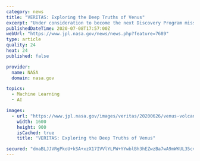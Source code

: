 ```yaml
---
category: news
title: "VERITAS: Exploring the Deep Truths of Venus"
excerpt: "Under consideration to become the next Discovery Program mission, VERITAS would reveal the inner workings of Earth's mysterious \"twin.\""
publishedDateTime: 2020-07-08T17:57:00Z
webUrl: "https://www.jpl.nasa.gov/news/news.php?feature=7689"
type: article
quality: 24
heat: 24
published: false

provider:
  name: NASA
  domain: nasa.gov

topics:
  - Machine Learning
  - AI

images:
  - url: "https://www.jpl.nasa.gov/images/veritas/20200626/venus-volcanoes-16.jpg"
    width: 1600
    height: 900
    isCached: true
    title: "VERITAS: Exploring the Deep Truths of Venus"

secured: "dmaBLJJVRgPkoU+kSA+xzX17IVVlYLPW+YYwblBh3hEZwzBa7wA9mWKUL35cvNdZAjyQzjojELx1R64KrYa+aOsEYHcM3yYK6ero0XMs52YMJzX4AqRmFB+UZSzQyrENpryOnqsA9WxfIWKHCkNedxmOa410Okf8PuUvv1d/Gf3fsnIq3fAH38C9UEiOz/eMCAH/3HX/CxbMiutEG3n3I9JrTLVpOGzgTy/+Fr99l2FOLjGi8Jqab2vncKNTIuGu5acg6I9vZ1As/L5Dl+XJKHzZEiSfE23FeUE6gmxM0uBYkjM1EIxcSqAEh1zEiPZCfxVpLxb04+bqfoSA8lto9g==;d/1mnSe5TbNPtA6B/XQBOg=="
---
```


